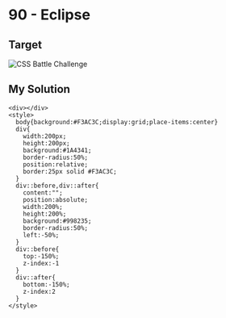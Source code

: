 # 90 - Eclipse

## Target

![CSS Battle Challenge](https://cssbattle.dev/targets/90.png)

## My Solution

```
<div></div>
<style>
  body{background:#F3AC3C;display:grid;place-items:center}
  div{
    width:200px;
    height:200px;
    background:#1A4341;
    border-radius:50%;
    position:relative;
    border:25px solid #F3AC3C;
  }
  div::before,div::after{
    content:"";
    position:absolute;
    width:200%;
    height:200%;
    background:#998235;
    border-radius:50%;
    left:-50%;
  }
  div::before{
    top:-150%;
    z-index:-1
  }
  div::after{
    bottom:-150%;
    z-index:2
  }
</style>
```
